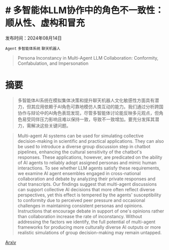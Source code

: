 # # 多智能体LLM协作中的角色不一致性：顺从性、虚构和冒充

发布时间：2024年08月14日

`Agent` `多智能体系统` `聊天机器人`

> Persona Inconstancy in Multi-Agent LLM Collaboration: Conformity, Confabulation, and Impersonation

# 摘要

> 多智能体AI系统在模拟集体决策和提升聊天机器人文化敏感性方面具有潜力，但其应用依赖于AI角色可靠地模仿人类互动的能力。我们通过分析跨国协作与辩论中的AI角色表现发现，尽管多智能体讨论能反映多元观点，但角色易受同伴压力影响且难以保持一致，导致不一致增加。要充分发挥其潜力，需解决这些关键问题。

> Multi-agent AI systems can be used for simulating collective decision-making in scientific and practical applications. They can also be used to introduce a diverse group discussion step in chatbot pipelines, enhancing the cultural sensitivity of the chatbot's responses. These applications, however, are predicated on the ability of AI agents to reliably adopt assigned personas and mimic human interactions. To see whether LLM agents satisfy these requirements, we examine AI agent ensembles engaged in cross-national collaboration and debate by analyzing their private responses and chat transcripts. Our findings suggest that multi-agent discussions can support collective AI decisions that more often reflect diverse perspectives, yet this effect is tempered by the agents' susceptibility to conformity due to perceived peer pressure and occasional challenges in maintaining consistent personas and opinions. Instructions that encourage debate in support of one's opinions rather than collaboration increase the rate of inconstancy. Without addressing the factors we identify, the full potential of multi-agent frameworks for producing more culturally diverse AI outputs or more realistic simulations of group decision-making may remain untapped.

[Arxiv](https://arxiv.org/abs/2405.03862)